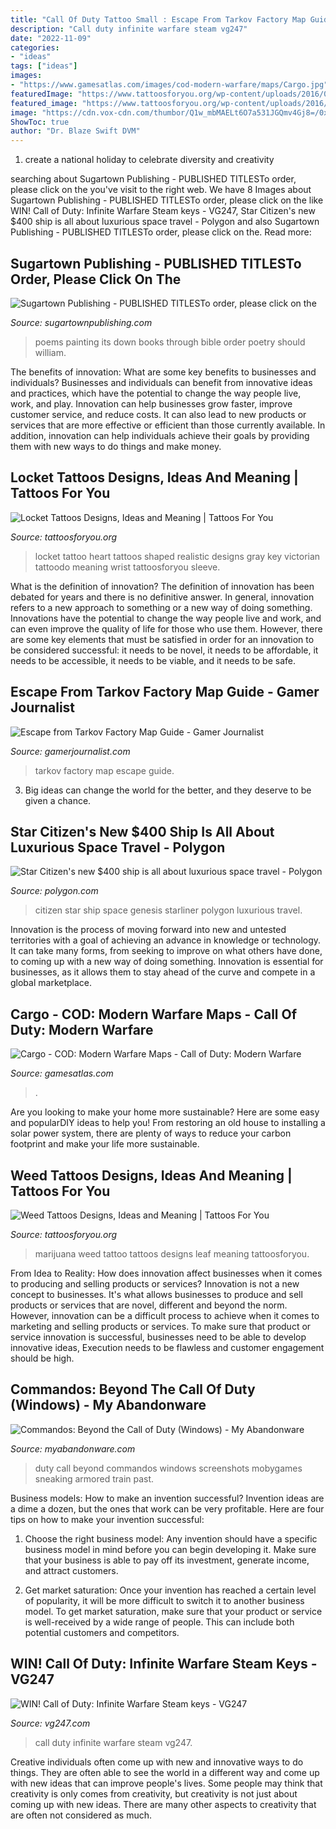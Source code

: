 ```yaml
---
title: "Call Of Duty Tattoo Small : Escape From Tarkov Factory Map Guide"
description: "Call duty infinite warfare steam vg247"
date: "2022-11-09"
categories:
- "ideas"
tags: ["ideas"]
images:
- "https://www.gamesatlas.com/images/cod-modern-warfare/maps/Cargo.jpg"
featuredImage: "https://www.tattoosforyou.org/wp-content/uploads/2016/05/Weed-Leaf-Tattoo.jpg"
featured_image: "https://www.tattoosforyou.org/wp-content/uploads/2016/05/Weed-Leaf-Tattoo.jpg"
image: "https://cdn.vox-cdn.com/thumbor/Q1w_mbMAELt6O7a531JGQmv4Gj8=/0x0:1920x1080/1600x900/cdn.vox-cdn.com/uploads/chorus_image/image/46644654/star_citizen_genesis.0.0.jpg"
ShowToc: true
author: "Dr. Blaze Swift DVM"
---
```



1. create a national holiday to celebrate diversity and creativity

	

		
searching about Sugartown Publishing - PUBLISHED TITLESTo order, please click on the you've visit to the right web. We have 8 Images about Sugartown Publishing - PUBLISHED TITLESTo order, please click on the like WIN! Call of Duty: Infinite Warfare Steam keys - VG247, Star Citizen&#039;s new $400 ship is all about luxurious space travel - Polygon and also Sugartown Publishing - PUBLISHED TITLESTo order, please click on the. Read more:
		
    
## Sugartown Publishing - PUBLISHED TITLESTo Order, Please Click On The

<img loading=lazy src="http://www.sugartownpublishing.com/yahoo_site_admin/assets/images/C-Coleman-final-cover_sm.114120810_std.jpg" onerror="this.onerror=null;this.src='https://tse4.mm.bing.net/th?id=OIP.jYimtef_YN9Dcd76Yur0hAAAAA&amp;pid=15.1';" alt="Sugartown Publishing - PUBLISHED TITLESTo order, please click on the">

_Source: sugartownpublishing.com_

>poems painting its down books through bible order poetry should william. 

	

The benefits of innovation: What are some key benefits to businesses and individuals?
Businesses and individuals can benefit from innovative ideas and practices, which have the potential to change the way people live, work, and play. Innovation can help businesses grow faster, improve customer service, and reduce costs. It can also lead to new products or services that are more effective or efficient than those currently available. In addition, innovation can help individuals achieve their goals by providing them with new ways to do things and make money.

    
## Locket Tattoos Designs, Ideas And Meaning | Tattoos For You

<img loading=lazy src="https://www.tattoosforyou.org/wp-content/uploads/2016/03/Locket-Tattoo.jpg" onerror="this.onerror=null;this.src='https://tse3.mm.bing.net/th?id=OIP.4YtRqv8GaDGPk01FOkRQ1QHaHa&amp;pid=15.1';" alt="Locket Tattoos Designs, Ideas and Meaning | Tattoos For You">

_Source: tattoosforyou.org_

>locket tattoo heart tattoos shaped realistic designs gray key victorian tattoodo meaning wrist tattoosforyou sleeve. 

	

What is the definition of innovation?
The definition of innovation has been debated for years and there is no definitive answer. In general, innovation refers to a new approach to something or a new way of doing something. Innovations have the potential to change the way people live and work, and can even improve the quality of life for those who use them. However, there are some key elements that must be satisfied in order for an innovation to be considered successful: it needs to be novel, it needs to be affordable, it needs to be accessible, it needs to be viable, and it needs to be safe.

    
## Escape From Tarkov Factory Map Guide - Gamer Journalist

<img loading=lazy src="https://cdn.gamerjournalist.com/primary/2020/01/Escape-from-Tarkov-Factory-Map-Guide-1.jpg" onerror="this.onerror=null;this.src='https://tse1.mm.bing.net/th?id=OIP.0nwQxNI-q7s19n0HGW5NowHaEU&amp;pid=15.1';" alt="Escape from Tarkov Factory Map Guide - Gamer Journalist">

_Source: gamerjournalist.com_

>tarkov factory map escape guide. 

	

3. Big ideas can change the world for the better, and they deserve to be given a chance.

    
## Star Citizen&#039;s New $400 Ship Is All About Luxurious Space Travel - Polygon

<img loading=lazy src="https://cdn.vox-cdn.com/thumbor/Q1w_mbMAELt6O7a531JGQmv4Gj8=/0x0:1920x1080/1600x900/cdn.vox-cdn.com/uploads/chorus_image/image/46644654/star_citizen_genesis.0.0.jpg" onerror="this.onerror=null;this.src='https://tse2.mm.bing.net/th?id=OIP.K_UUoT2CbakXo01vwwcUAwHaEK&amp;pid=15.1';" alt="Star Citizen&#039;s new $400 ship is all about luxurious space travel - Polygon">

_Source: polygon.com_

>citizen star ship space genesis starliner polygon luxurious travel. 

	

Innovation is the process of moving forward into new and untested territories with a goal of achieving an advance in knowledge or technology. It can take many forms, from seeking to improve on what others have done, to coming up with a new way of doing something. Innovation is essential for businesses, as it allows them to stay ahead of the curve and compete in a global marketplace.

    
## Cargo - COD: Modern Warfare Maps - Call Of Duty: Modern Warfare

<img loading=lazy src="https://www.gamesatlas.com/images/cod-modern-warfare/maps/Cargo.jpg" onerror="this.onerror=null;this.src='https://tse3.mm.bing.net/th?id=OIP.FcoQddRqE9B_UjmqmaQXlwHaEK&amp;pid=15.1';" alt="Cargo - COD: Modern Warfare Maps - Call of Duty: Modern Warfare">

_Source: gamesatlas.com_

>. 

	

Are you looking to make your home more sustainable? Here are some easy and popularDIY ideas to help you! From restoring an old house to installing a solar power system, there are plenty of ways to reduce your carbon footprint and make your life more sustainable.

    
## Weed Tattoos Designs, Ideas And Meaning | Tattoos For You

<img loading=lazy src="https://www.tattoosforyou.org/wp-content/uploads/2016/05/Weed-Leaf-Tattoo.jpg" onerror="this.onerror=null;this.src='https://tse2.mm.bing.net/th?id=OIP.QrIl0q6D8TshcniQ896ZQQHaFj&amp;pid=15.1';" alt="Weed Tattoos Designs, Ideas and Meaning | Tattoos For You">

_Source: tattoosforyou.org_

>marijuana weed tattoo tattoos designs leaf meaning tattoosforyou. 

	

From Idea to Reality: How does innovation affect businesses when it comes to producing and selling products or services?
Innovation is not a new concept to businesses. It's what allows businesses to produce and sell products or services that are novel, different and beyond the norm. However, innovation can be a difficult process to achieve when it comes to marketing and selling products or services. To make sure that product or service innovation is successful, businesses need to be able to develop innovative ideas, Execution needs to be flawless and customer engagement should be high.

    
## Commandos: Beyond The Call Of Duty (Windows) - My Abandonware

<img loading=lazy src="https://www.myabandonware.com/media/screenshots/c/commandos-beyond-the-call-of-duty-kqa/commandos-beyond-the-call-of-duty_26.jpg" onerror="this.onerror=null;this.src='https://tse2.mm.bing.net/th?id=OIP.jU5qa6d0nYEwyy2Ic1j2ZAHaFj&amp;pid=15.1';" alt="Commandos: Beyond the Call of Duty (Windows) - My Abandonware">

_Source: myabandonware.com_

>duty call beyond commandos windows screenshots mobygames sneaking armored train past. 

	

Business models: How to make an invention successful?
Invention ideas are a dime a dozen, but the ones that work can be very profitable. Here are four tips on how to make your invention successful:
1. Choose the right business model: Any invention should have a specific business model in mind before you can begin developing it. Make sure that your business is able to pay off its investment, generate income, and attract customers.

2. Get market saturation: Once your invention has reached a certain level of popularity, it will be more difficult to switch it to another business model. To get market saturation, make sure that your product or service is well-received by a wide range of people. This can include both potential customers and competitors.


    
## WIN! Call Of Duty: Infinite Warfare Steam Keys - VG247

<img loading=lazy src="https://assets.vg247.com/current/2016/11/call_of_duty_infinite_warfare_reviews.jpg" onerror="this.onerror=null;this.src='https://tse4.mm.bing.net/th?id=OIP.SWQpbb7ZoN9PK_yrJrk2mgHaEK&amp;pid=15.1';" alt="WIN! Call of Duty: Infinite Warfare Steam keys - VG247">

_Source: vg247.com_

>call duty infinite warfare steam vg247. 

	

Creative individuals often come up with new and innovative ways to do things. They are often able to see the world in a different way and come up with new ideas that can improve people's lives. Some people may think that creativity is only comes from creativity, but creativity is not just about coming up with new ideas. There are many other aspects to creativity that are often not considered as much.

